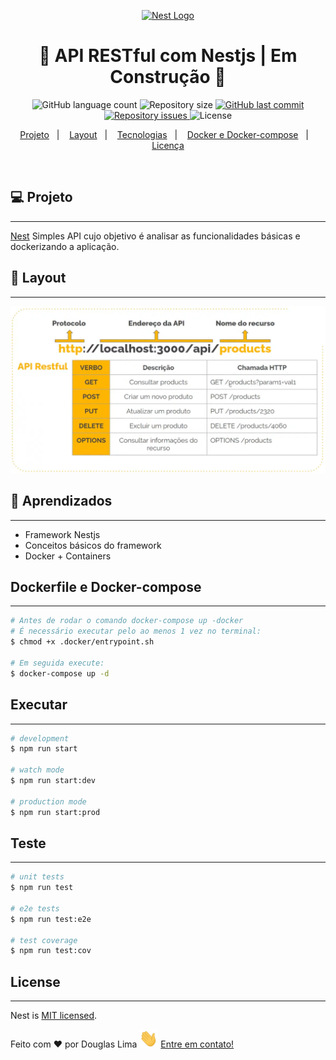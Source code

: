 <p align="center">
  <a href="http://nestjs.com/" target="blank"><img src="https://nestjs.com/img/logo_text.svg" width="320" alt="Nest Logo" /></a>
</p>

<h1 align="center">
🚧 API RESTful com Nestjs | Em Construção 🚧
</h1>

<p align="center">
  <img alt="GitHub language count" src="https://img.shields.io/github/languages/count/Douglasproglima/nestjs-docker">

  <img alt="Repository size" src="https://img.shields.io/github/repo-size/Douglasproglima/nestjs-docker">

  <a href="https://github.com/Douglasproglima/nestjs-docker/commits/main">
    <img alt="GitHub last commit" src="https://img.shields.io/github/last-commit/Douglasproglima/nestjs-docker">
  </a>

  <a href="https://github.com/Douglasproglima/nestjs-docker/issues">
    <img alt="Repository issues" src="https://img.shields.io/github/issues/Douglasproglima/nestjs-docker">
  </a>

  <img alt="License" src="https://img.shields.io/badge/license-MIT-brightgreen">
</p>

<p align="center">
  <a href="#-projeto">Projeto</a>&nbsp;&nbsp;&nbsp;|&nbsp;&nbsp;&nbsp;
  <a href="#-layout">Layout</a>&nbsp;&nbsp;&nbsp;|&nbsp;&nbsp;&nbsp;
  <a href="#rocket-tecnologias">Tecnologias</a>&nbsp;&nbsp;&nbsp;|&nbsp;&nbsp;&nbsp;
  <a href="#rocket-executando">Docker e Docker-compose</a>&nbsp;&nbsp;&nbsp;|&nbsp;&nbsp;&nbsp;
  <a href="#memo-licença">Licença</a>
</p>
<br>

## 💻 Projeto
---

[Nest](https://github.com/nestjs/nest) Simples API cujo objetivo é analisar as funcionalidades básicas e dockerizando a aplicação.

## 🎨 Layout
---
![Fluxo](./github/2.png)

## 🎒 Aprendizados
---

- Framework Nestjs
- Conceitos básicos do framework
- Docker + Containers

## Dockerfile e Docker-compose
---
```bash
# Antes de rodar o comando docker-compose up -docker
# É necessário executar pelo ao menos 1 vez no terminal:
$ chmod +x .docker/entrypoint.sh

# Em seguida execute:
$ docker-compose up -d
```

## Executar
---

```bash
# development
$ npm run start

# watch mode
$ npm run start:dev

# production mode
$ npm run start:prod
```
## Teste
---

```bash
# unit tests
$ npm run test

# e2e tests
$ npm run test:e2e

# test coverage
$ npm run test:cov
```

## License
---

Nest is [MIT licensed](LICENSE).

Feito com ❤️ por Douglas Lima <img src="https://raw.githubusercontent.com/Douglasproglima/douglasproglima/master/gifs/Hi.gif" width="30px"></h2> [Entre em contato!](https://www.linkedin.com/in/douglasproglima)